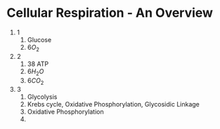 # Cellular Respiration - An Overview
1. 1
	1. Glucose
	2. $6O_2$
2. 2
	1. 38 ATP
	2. $6H_2O$
	3. $6CO_2$
3. 3
	1. Glycolysis
	2. Krebs cycle, Oxidative Phosphorylation, Glycosidic Linkage
	3. Oxidative Phosphorylation
	4. 